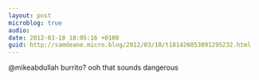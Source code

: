 ```yaml
---
layout: post
microblog: true
audio: 
date: 2012-03-18 18:05:16 +0100
guid: http://samdeane.micro.blog/2012/03/18/t181426053091295232.html
---
```

@mikeabdullah burrito? ooh that sounds dangerous
